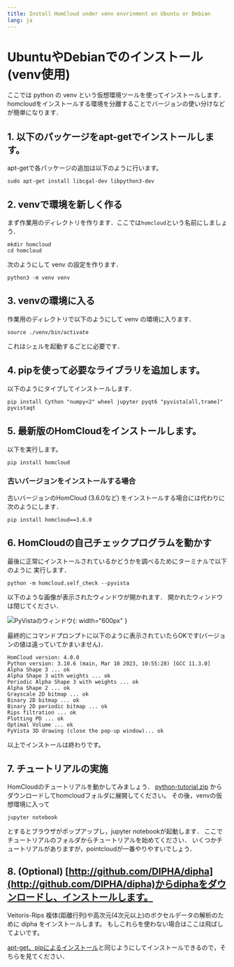 ```yaml
---
title: Install HomCloud under venv envrinment on Ubuntu or Debian 
lang: ja
---
```


# UbuntuやDebianでのインストール(venv使用)

ここでは python の venv という仮想環境ツールを使ってインストールします．
homcloudをインストールする環境を分離することでバージョンの使い分けなどが簡単になります．

## 1. 以下のパッケージをapt-getでインストールします。

apt-getで各パッケージの追加は以下のように行います。

    sudo apt-get install libcgal-dev libpython3-dev

## 2. venvで環境を新しく作る

まず作業用のディレクトリを作ります．ここでは`homcloud`という名前にしましょう．

    mkdir homcloud
    cd homcloud

次のようにして venv の設定を作ります．

    python3 -m venv venv

## 3. venvの環境に入る

作業用のディレクトリで以下のようにして venv の環境に入ります．

    source ./venv/bin/activate

これはシェルを起動するごとに必要です．

## 4. pipを使って必要なライブラリを追加します。

以下のようにタイプしてインストールします．

    pip install Cython "numpy<2" wheel jupyter pyqt6 "pyvista[all,trame]" pyvistaqt
    
## 5. 最新版のHomCloudをインストールします。

以下を実行します。

    pip install homcloud

### 古いバージョンをインストールする場合

古いバージョンのHomCloud (3.6.0など) をインストールする場合には代わりに次のようにします．

    pip install homcloud==3.6.0

## 6. HomCloudの自己チェックプログラムを動かす

最後に正常にインストールされているかどうかを調べるためにターミナルで以下のように
実行します．

    python -m homcloud.self_check --pyvista

以下のような画像が表示されたウィンドウが開かれます．
開かれたウィンドウは閉じてください．

![PyVistaのウィンドウ](/images/screenshot-selfcheck-pyvista.png){: width="600px" }

最終的にコマンドプロンプトに以下のように表示されていたらOKです(バージョンの値は違っていてかまいません)．

    HomCloud version: 4.0.0
    Python version: 3.10.6 (main, Mar 10 2023, 10:55:28) [GCC 11.3.0]
    Alpha Shape 3 ... ok
    Alpha Shape 3 with weights ... ok
    Periodic Alpha Shape 3 with weights ... ok
    Alpha Shape 2 ... ok
    Grayscale 2D bitmap ... ok
    Binary 2D bitmap ... ok
    Binary 2D periodic bitmap ... ok
    Rips filtration ... ok
    Plotting PD ... ok
    Optimal Volume ... ok
    PyVista 3D drawing (close the pop-up window)... ok

以上でインストールは終わりです。

## 7. チュートリアルの実施

HomCloudのチュートリアルを動かしてみましょう．
[python-tutorial.zip](/download/python-tutorial.zip)
からダウンロードしてhomcloudフォルダに展開してください。
その後，venvの仮想環境に入って

    jupyter notebook

とするとブラウザがポップアップし，jupyter notebookが起動します．
ここでチュートリアルのフォルダからチュートリアルを始めてください．
いくつかチュートリアルがありますが，pointcloudが一番やりやすいでしょう．

## 8. (Optional) [http://github.com/DIPHA/dipha](http://github.com/DIPHA/dipha)からdiphaをダウンロードし、インストールします。

Veitoris-Rips 複体(距離行列)や高次元(4次元以上)のボクセルデータの解析のために dipha をインストールします。
もしこれらを使わない場合はここは飛ばしてよいです。

[apt-get、pipによるインストール](install_guide_for_Ubuntu.html)と同じようにしてインストールできるので，そちらを見てください．
